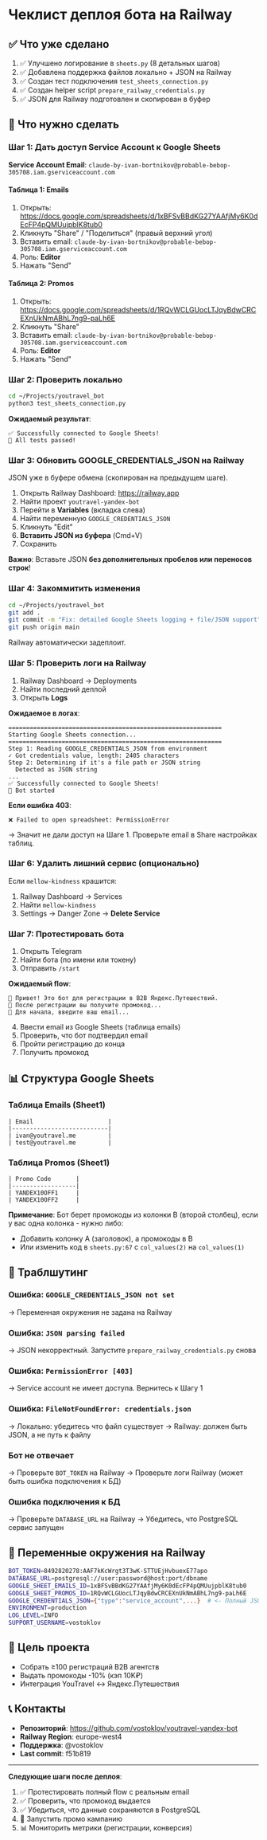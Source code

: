 # Чеклист деплоя бота на Railway

## ✅ Что уже сделано

1. ✅ Улучшено логирование в `sheets.py` (8 детальных шагов)
2. ✅ Добавлена поддержка файлов локально + JSON на Railway
3. ✅ Создан тест подключения `test_sheets_connection.py`
4. ✅ Создан helper script `prepare_railway_credentials.py`
5. ✅ JSON для Railway подготовлен и скопирован в буфер

## 🔧 Что нужно сделать

### Шаг 1: Дать доступ Service Account к Google Sheets

**Service Account Email**: `claude-by-ivan-bortnikov@probable-bebop-305708.iam.gserviceaccount.com`

#### Таблица 1: Emails
1. Открыть: https://docs.google.com/spreadsheets/d/1xBFSvBBdKG27YAAfjMy6K0dEcFP4pQMUujpblK8tub0
2. Кликнуть "Share" / "Поделиться" (правый верхний угол)
3. Вставить email: `claude-by-ivan-bortnikov@probable-bebop-305708.iam.gserviceaccount.com`
4. Роль: **Editor**
5. Нажать "Send"

#### Таблица 2: Promos
1. Открыть: https://docs.google.com/spreadsheets/d/1RQvWCLGUocLTJqyBdwCRCEXnUkNmABhL7ng9-paLh6E
2. Кликнуть "Share"
3. Вставить email: `claude-by-ivan-bortnikov@probable-bebop-305708.iam.gserviceaccount.com`
4. Роль: **Editor**
5. Нажать "Send"

### Шаг 2: Проверить локально

```bash
cd ~/Projects/youtravel_bot
python3 test_sheets_connection.py
```

**Ожидаемый результат**:
```
✅ Successfully connected to Google Sheets!
🎉 All tests passed!
```

### Шаг 3: Обновить GOOGLE_CREDENTIALS_JSON на Railway

JSON уже в буфере обмена (скопирован на предыдущем шаге).

1. Открыть Railway Dashboard: https://railway.app
2. Найти проект `youtravel-yandex-bot`
3. Перейти в **Variables** (вкладка слева)
4. Найти переменную `GOOGLE_CREDENTIALS_JSON`
5. Кликнуть "Edit"
6. **Вставить JSON из буфера** (Cmd+V)
7. Сохранить

**Важно**: Вставьте JSON **без дополнительных пробелов или переносов строк**!

### Шаг 4: Закоммитить изменения

```bash
cd ~/Projects/youtravel_bot
git add .
git commit -m "Fix: detailed Google Sheets logging + file/JSON support"
git push origin main
```

Railway автоматически задеплоит.

### Шаг 5: Проверить логи на Railway

1. Railway Dashboard → Deployments
2. Найти последний деплой
3. Открыть **Logs**

**Ожидаемое в логах**:
```
============================================================
Starting Google Sheets connection...
============================================================
Step 1: Reading GOOGLE_CREDENTIALS_JSON from environment
✓ Got credentials value, length: 2405 characters
Step 2: Determining if it's a file path or JSON string
  Detected as JSON string
...
✅ Successfully connected to Google Sheets!
🤖 Bot started
```

**Если ошибка 403**:
```
❌ Failed to open spreadsheet: PermissionError
```
→ Значит не дали доступ на Шаге 1. Проверьте email в Share настройках таблиц.

### Шаг 6: Удалить лишний сервис (опционально)

Если `mellow-kindness` крашится:
1. Railway Dashboard → Services
2. Найти `mellow-kindness`
3. Settings → Danger Zone → **Delete Service**

### Шаг 7: Протестировать бота

1. Открыть Telegram
2. Найти бота (по имени или токену)
3. Отправить `/start`

**Ожидаемый flow**:
```
👋 Привет! Это бот для регистрации в B2B Яндекс.Путешествий.
🎁 После регистрации вы получите промокод...
📝 Для начала, введите ваш email...
```

4. Ввести email из Google Sheets (таблица emails)
5. Проверить, что бот подтвердил email
6. Пройти регистрацию до конца
7. Получить промокод

## 📊 Структура Google Sheets

### Таблица Emails (Sheet1)
```
| Email                     |
|---------------------------|
| ivan@youtravel.me         |
| test@youtravel.me         |
```

### Таблица Promos (Sheet1)
```
| Promo Code       |
|------------------|
| YANDEX10OFF1     |
| YANDEX10OFF2     |
```

**Примечание**: Бот берет промокоды из колонки B (второй столбец), если у вас одна колонка - нужно либо:
- Добавить колонку A (заголовок), а промокоды в B
- Или изменить код в `sheets.py:67` с `col_values(2)` на `col_values(1)`

## 🐛 Траблшутинг

### Ошибка: `GOOGLE_CREDENTIALS_JSON not set`
→ Переменная окружения не задана на Railway

### Ошибка: `JSON parsing failed`
→ JSON некорректный. Запустите `prepare_railway_credentials.py` снова

### Ошибка: `PermissionError [403]`
→ Service account не имеет доступа. Вернитесь к Шагу 1

### Ошибка: `FileNotFoundError: credentials.json`
→ Локально: убедитесь что файл существует
→ Railway: должен быть JSON, а не путь к файлу

### Бот не отвечает
→ Проверьте `BOT_TOKEN` на Railway
→ Проверьте логи Railway (может быть ошибка подключения к БД)

### Ошибка подключения к БД
→ Проверьте `DATABASE_URL` на Railway
→ Убедитесь, что PostgreSQL сервис запущен

## 📝 Переменные окружения на Railway

```bash
BOT_TOKEN=8492820278:AAF7kKcWrgt3T3wK-STTUEjHvbuexE77apo
DATABASE_URL=postgresql://user:password@host:port/dbname
GOOGLE_SHEET_EMAILS_ID=1xBFSvBBdKG27YAAfjMy6K0dEcFP4pQMUujpblK8tub0
GOOGLE_SHEET_PROMOS_ID=1RQvWCLGUocLTJqyBdwCRCEXnUkNmABhL7ng9-paLh6E
GOOGLE_CREDENTIALS_JSON={"type":"service_account",...}  # <- Полный JSON!
ENVIRONMENT=production
LOG_LEVEL=INFO
SUPPORT_USERNAME=vostoklov
```

## 🎯 Цель проекта

- Собрать ≥100 регистраций B2B агентств
- Выдать промокоды -10% (кэп 10K₽)
- Интеграция YouTravel ↔ Яндекс.Путешествия

## 📞 Контакты

- **Репозиторий**: https://github.com/vostoklov/youtravel-yandex-bot
- **Railway Region**: europe-west4
- **Поддержка**: @vostoklov
- **Last commit**: f51b819

---

**Следующие шаги после деплоя**:
1. ✅ Протестировать полный flow с реальным email
2. ✅ Проверить, что промокод выдается
3. ✅ Убедиться, что данные сохраняются в PostgreSQL
4. 📢 Запустить промо кампанию
5. 📊 Мониторить метрики (регистрации, конверсия)

